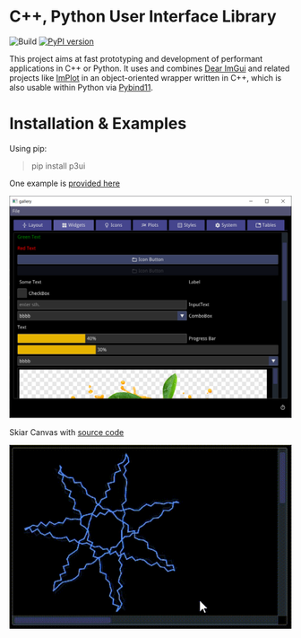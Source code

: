 # C++, Python User Interface Library
![Build](https://github.com/0lru/p3ui/workflows/Build/badge.svg)
[![PyPI version](https://badge.fury.io/py/p3ui.svg)](https://badge.fury.io/py/p3ui)

This project aims at fast prototyping and development of performant applications in C++ or Python. It uses and combines [Dear ImGui](https://github.com/ocornut/imgui) and related projects like [ImPlot](https://github.com/epezent/implot) in an object-oriented wrapper written in C++, which is also usable within Python via [Pybind11](https://github.com/pybind/pybind11).

#  Installation & Examples

Using pip:

> pip install p3ui

One example is [provided here](python/gallery)

![widgets](https://raw.githubusercontent.com/0lru/p3ui/main/doc/widgets.png)

Skiar Canvas with [source code](python/canvas)

![widgets](https://raw.githubusercontent.com/0lru/p3ui/main/doc/canvas.gif)
